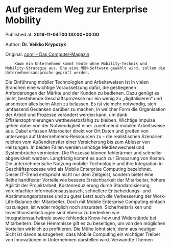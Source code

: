 
# Auf geradem Weg zur Enterprise Mobility

Published at: **2019-11-04T00:00:00+00:00**

Author: **Dr. Veikko Krypczyk**

Original: [com! - Das Computer-Magazin](https://www.com-magazin.de/praxis/mobile-geraete/geradem-weg-enterprise-mobility-2268989.html)


        Kaum ein Unternehmen kommt heute ohne Mobility-Technik und Mobility-Strategie aus. Ehe eine MDM-Software gewählt wird, sollen die Unternehmensansprüche geprüft werden.
      
Die Einführung mobiler Technologien und Arbeitsweisen ist in vielen Branchen eine wichtige Voraussetzung dafür, die gestiegenen Anforderungen der Märkte und der Kunden zu bedienen. Dazu genügt es nicht, bestehende Geschäftsprozesse nur ein wenig zu „digitalisieren“ und ansonsten alles beim Alten zu belassen. Es ist vielmehr notwendig, sich umfassend Gedanken darüber zu machen, in welcher Form die Organisation der Arbeit und Prozesse verändert werden kann, um dank Effizienzoptimierungen wettbewerbsfähig zu bleiben.
Wichtige Impulse gehen dabei von der Notwendigkeit einer zunehmend mobilen Arbeitsweise aus. Dabei erfassen Mitarbeiter direkt vor Ort Daten und greifen von unterwegs auf Unternehmens-Ressourcen zu - die realistischen Szenarien reichen vom Außendienstler einer Versicherung bis zum Ableser von Heizungen. In beiden Fällen werden unnötige Medienwechsel und Systembrüche vermieden. Die Prozesse können fehlerärmer und schneller abgewickelt werden. Langfristig kommt es auch zur Einsparung von Kosten.
Die unternehmerische Nutzung mobiler Technologie und ihre Integration in Geschäftsprozesse wird als Mobile Enterprise Computing bezeichnet. Dieser IT-Trend entspricht nicht nur dem Zeitgeist, sondern bietet eine Reihe handfester Vorteile wie bessere Erreichbarkeit der Mitarbeiter, höhere Agilität der Projektarbeit, Kostenreduzierung durch Standardisierung, vereinfachter Informationsaustausch, schnellere Entscheidungs- und Abstimmungsprozesse und zu guter Letzt auch die Verbesserung der Work-Life-Balance der Mitarbeiter.
Doch mit Mobile Enterprise Computing einfach loszulegen, ist weder möglich noch anzuraten. Sicherheitsrisiken und Investitionsbelastungen sind ebenso zu bedenken wie Integrationsaufwände sowie fehlendes Know-how und Widerstände bei Mitarbeitern. Diese Hemmnisse gilt es zu beseitigen, um von den möglichen Vorteilen wirklich zu profitieren. Die Mühe lohnt sich, denn aus heutiger Sicht ist davon auszugehen, dass Mobile Computing ein wichtiger Treiber von Innovationen in Unternehmen darstellen wird.
Verwandte Themen
